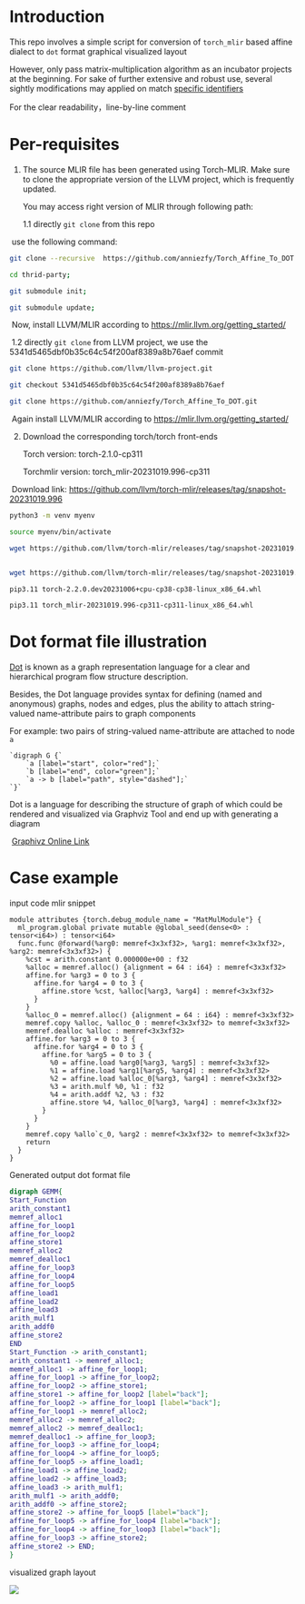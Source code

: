 #  Introduction

This repo involves a simple script for conversion of  `torch_mlir`  based affine dialect to `dot`  format graphical visualized  layout

However, only pass matrix-multiplication algorithm as an incubator projects at the beginning. For sake of further extensive and robust use, several sightly modifications  may applied on match  [specific identifiers](https://github.com/anniezfy/Torch_Affine_To_DOT/blob/main/MlirConversionDot/main.cpp#L82C1-L82C12)

For the clear readability，line-by-line comment 

# Per-requisites

1. The source MLIR file has been generated using Torch-MLIR. Make sure to clone the appropriate version of the LLVM project, which is frequently updated.

   You may access right version of MLIR through following path:

   1.1 directly `git clone` from this repo

​	use the following command:

```bash
git clone --recursive  https://github.com/anniezfy/Torch_Affine_To_DOT.git

cd thrid-party;

git submodule init;

git submodule update;

```

​       Now, install LLVM/MLIR according to https://mlir.llvm.org/getting_started/

​     1.2  directly `git clone` from LLVM project, we use the 5341d5465dbf0b35c64c54f200af8389a8b76aef commit

```bash
git clone https://github.com/llvm/llvm-project.git

git checkout 5341d5465dbf0b35c64c54f200af8389a8b76aef 

git clone https://github.com/anniezfy/Torch_Affine_To_DOT.git
```

​    Again  install LLVM/MLIR according to https://mlir.llvm.org/getting_started/

2. Download the corresponding torch/torch front-ends

   Torch version: torch-2.1.0-cp311

   Torchmlir version: torch_mlir-20231019.996-cp311

​       Download link: https://github.com/llvm/torch-mlir/releases/tag/snapshot-20231019.996

```bash
python3 -m venv myenv

source myenv/bin/activate

wget https://github.com/llvm/torch-mlir/releases/tag/snapshot-20231019.996/torch-2.2.0.dev20231006+cpu-cp38-cp38-linux_x86_64.whl


wget https://github.com/llvm/torch-mlir/releases/tag/snapshot-20231019.996/torch_mlir-20231019.996-cp311-cp311-linux_x86_64.whl

pip3.11 torch-2.2.0.dev20231006+cpu-cp38-cp38-linux_x86_64.whl

pip3.11 torch_mlir-20231019.996-cp311-cp311-linux_x86_64.whl
```
# Dot format file illustration

[Dot](https://graphviz.org/doc/info/lang.html) is known as a graph representation  language for  a clear and hierarchical  program flow structure description.

Besides, the Dot language provides syntax for defining (named and anonymous) graphs, nodes and edges, plus the ability to attach string-valued name-attribute pairs to graph components

For example:  two pairs of string-valued name-attribute are attached to node `a`

```
`digraph G {`
    `a [label="start", color="red"];`
    `b [label="end", color="green"];`
    `a -> b [label="path", style="dashed"];`
`}`
```

Dot is a language for describing the structure of graph of which could be rendered and visualized via Graphviz Tool and end 	up with generating a diagram

​           [Graphivz Online  Link](https://dreampuf.github.io/GraphvizOnline/#graph%20ER%20%7B%20node%20%5Bshape%3Dbox%5D%3B%20course%3B%20institute%3B%20student%3B%20node%20%5Bshape%3Dellipse%5D%3B%20%7Bnode%20%5Blabel%3D%22name%22%5D%20name0%3B%20name1%3B%20name2%3B%7D%20code%3B%20grade%3B%20number%3B%20node%20%5Bshape%3Ddiamond%2Cstyle%3Dfilled%2Ccolor%3Dlightgrey%5D%3B%20%22C-I%22%3B%20%22S-C%22%3B%20%22S-I%22%3B%20name0%20--%20course%3B%20code%20--%20course%3B%20course%20--%20%22C-I%22%20%5Blabel%3D%22n%22%2Clen%3D1.00%5D%3B%20%22C-I%22%20--%20institute%20%5Blabel%3D%221%22%2Clen%3D1.00%5D%3B%20institute%20--%20name1%3B%20institute%20--%20%22S-I%22%20%5Blabel%3D%221%22%2Clen%3D1.00%5D%3B%20%22S-I%22%20--%20student%20%5Blabel%3D%22n%22%2Clen%3D1.00%5D%3B%20student%20--%20grade%3B%20student%20--%20name2%3B%20student%20--%20number%3B%20student%20--%20%22S-C%22%20%5Blabel%3D%22m%22%2Clen%3D1.00%5D%3B%20%22S-C%22%20--%20course%20%5Blabel%3D%22n%22%2Clen%3D1.00%5D%3B%20fontsize%3D20%3B%20label%20%3D%20%22%5Cn%5CnEntity%20Relation%20Diagram%5Cndrawn%20by%20NEATO%22%3B%20%7D)



# Case example 
input code mlir snippet 


```mlir
module attributes {torch.debug_module_name = "MatMulModule"} {
  ml_program.global private mutable @global_seed(dense<0> : tensor<i64>) : tensor<i64>
  func.func @forward(%arg0: memref<3x3xf32>, %arg1: memref<3x3xf32>, %arg2: memref<3x3xf32>) {
    %cst = arith.constant 0.000000e+00 : f32
    %alloc = memref.alloc() {alignment = 64 : i64} : memref<3x3xf32>
    affine.for %arg3 = 0 to 3 {
      affine.for %arg4 = 0 to 3 {
        affine.store %cst, %alloc[%arg3, %arg4] : memref<3x3xf32>
      }
    }
    %alloc_0 = memref.alloc() {alignment = 64 : i64} : memref<3x3xf32>
    memref.copy %alloc, %alloc_0 : memref<3x3xf32> to memref<3x3xf32>
    memref.dealloc %alloc : memref<3x3xf32>
    affine.for %arg3 = 0 to 3 {
      affine.for %arg4 = 0 to 3 {
        affine.for %arg5 = 0 to 3 {
          %0 = affine.load %arg0[%arg3, %arg5] : memref<3x3xf32>
          %1 = affine.load %arg1[%arg5, %arg4] : memref<3x3xf32>
          %2 = affine.load %alloc_0[%arg3, %arg4] : memref<3x3xf32>
          %3 = arith.mulf %0, %1 : f32
          %4 = arith.addf %2, %3 : f32
          affine.store %4, %alloc_0[%arg3, %arg4] : memref<3x3xf32>
        }
      }
    }
    memref.copy %allo`c_0, %arg2 : memref<3x3xf32> to memref<3x3xf32>
    return
  }
}
```

Generated output dot format file


```dot
digraph GEMM{
Start_Function
arith_constant1
memref_alloc1
affine_for_loop1
affine_for_loop2
affine_store1
memref_alloc2
memref_dealloc1
affine_for_loop3
affine_for_loop4
affine_for_loop5
affine_load1
affine_load2
affine_load3
arith_mulf1
arith_addf0
affine_store2
END
Start_Function -> arith_constant1;
arith_constant1 -> memref_alloc1;
memref_alloc1 -> affine_for_loop1;
affine_for_loop1 -> affine_for_loop2;
affine_for_loop2 -> affine_store1;
affine_store1 -> affine_for_loop2 [label="back"];
affine_for_loop2 -> affine_for_loop1 [label="back"];
affine_for_loop1 -> memref_alloc2;
memref_alloc2 -> memref_alloc2;
memref_alloc2 -> memref_dealloc1;
memref_dealloc1 -> affine_for_loop3;
affine_for_loop3 -> affine_for_loop4;
affine_for_loop4 -> affine_for_loop5;
affine_for_loop5 -> affine_load1;
affine_load1 -> affine_load2;
affine_load2 -> affine_load3;
affine_load3 -> arith_mulf1;
arith_mulf1 -> arith_addf0;
arith_addf0 -> affine_store2;
affine_store2 -> affine_for_loop5 [label="back"];
affine_for_loop5 -> affine_for_loop4 [label="back"];
affine_for_loop4 -> affine_for_loop3 [label="back"];
affine_for_loop3 -> affine_store2;
affine_store2 -> END;
}
```
visualized graph layout

 ![](https://anniezfy.oss-cn-hangzhou.aliyuncs.com/%E6%88%AA%E5%B1%8F2023-10-20%2014.31.32.png)



